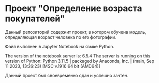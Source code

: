 # Проект "Определение возраста покупателей"
Данный репозиторий содержит проект, в котором обучена модель, определяющая возраст человека по его фотографии. 

Файл выполнен в Jupyter Notebook на языке Python.

The version of the notebook server is: 6.5.4
The server is running on this version of Python:
Python 3.11.5 | packaged by Anaconda, Inc. | (main, Sep 11 2023, 13:26:23) [MSC v.1916 64 bit (AMD64)]

Данный проект был своевременно сдан и успешно зачтен.
